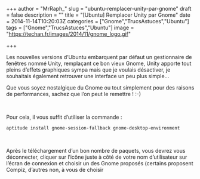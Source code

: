 +++
author = "MrRaph_"
slug = "ubuntu-remplacer-unity-par-gnome"
draft = false
description = ""
title = "[Ubuntu] Remplacer Unity par Gnome"
date = 2014-11-14T10:20:03Z
categories = ["Gnome","TrucsAstuces","Ubuntu"]
tags = ["Gnome","TrucsAstuces","Ubuntu"]
image = "https://techan.fr/images/2014/11/gnome_logo.gif"

+++


Les nouvelles versions d’Ubuntu embarquent par défaut un gestionnaire de fenêtres nommé Unity, remplaçant ce bon vieux Gnome, Unity apporte tout pleins d’effets graphiques sympa mais que je voulais désactiver, je souhaitais également retrouver une interface un peu plus simple…

Que vous soyez nostalgique du Gnome ou tout simplement pour des raisons de performances, sachez que l’on peut le remettre ! :-)

  

Pour cela, il vous suffit d’utiliser la commande :

    aptitude install gnome-session-fallback gnome-desktop-environment

 

Après le téléchargement d’un bon nombre de paquets, vous devrez vous déconnecter, cliquer sur l’icône juste à côté de votre nom d’utilisateur sur l’écran de connexion et choisir un des Gnome proposés (certains proposent Compiz, d’autres non, à vous de choisir
